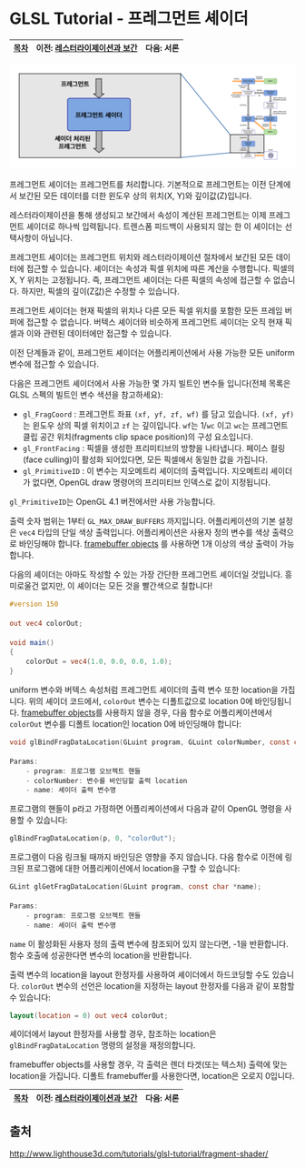 # GLSL Tutorial - 프레그먼트 셰이더

| [목차](../../README.md) | 이전: [레스터라이제이션과 보간](../07_rasterization/07_rasterization.md) | 다음: 서론 |
| :---------------------- | --------------------------------------------------------: | ---------------------------: |

<p align="center"><img src="../../images/08_fragment_shader/08_fragment_shader1.png" width="700"></p>

프레그먼트 셰이더는 프레그먼트를 처리합니다. 기본적으로 프레그먼트는 이전 단계에서 보간된 모든 데이터를 더한 윈도우 상의 위치(X, Y)와 깊이값(Z)입니다.

레스터라이제이션을 통해 생성되고 보간에서 속성이 계산된 프레그먼트는 이제 프레그먼트 셰이더로 하나씩 입력됩니다. 트렌스폼 피드백이 사용되지 않는 한 이 셰이더는 선택사항이 아닙니다.

프레그먼트 셰이더는 프레그먼트 위치와 레스터라이제이션 절차에서 보간된 모든 데이터에 접근할 수 있습니다. 셰이더는 속성과 픽셀 위치에 따른 계산을 수행합니다. 픽셀의 X, Y 위치는 고정됩니다. 즉, 프레그먼트 셰이더는 다른 픽셀의 속성에 접근할 수 없습니다. 하지만, 픽셀의 깊이(Z값)은 수정할 수 있습니다.

프레그먼트 셰이더는 현재 픽셀의 위치나 다른 모든 픽셀 위치를 포함한 모든 프레임 버퍼에 접근할 수 없습니다. 버텍스 셰이더와 비슷하게 프레그먼트 셰이더는 오직 현재 픽셀과 이와 관련된 데이터에만 접근할 수 있습니다.

이전 단계들과 같이, 프레그먼트 셰이더는 어플리케이션에서 사용 가능한 모든 uniform 변수에 접근할 수 있습니다.

다음은 프레그먼트 셰이더에서 사용 가능한 몇 가지 빌트인 변수들 입니다(전체 목록은 GLSL 스펙의 빌트인 변수 색션을 참고하세요):
- `gl_FragCoord` : 프레그먼트 좌표 `(xf, yf, zf, wf)` 를 담고 있습니다. `(xf, yf)` 는 윈도우 상의 픽셀 위치이고 `zf` 는 깊이입니다. `wf`는 1/`wc` 이고 `wc`는 프레그먼트 클립 공간 위치(fragments clip space position)의 구성 요소입니다.
- `gl_FrontFacing` : 픽셀을 생성한 프리미티브의 방향을 나타냅니다. 페이스 컬링(face culling)이 활성화 되어있다면, 모든 픽셀에서 동일한 값을 가집니다.
- `gl_PrimitiveID` : 이 변수는 지오메트리 셰이더의 출력입니다. 지오메트리 셰이더가 없다면, OpenGL draw 명령어의 프리미티브 인덱스로 값이 지정됩니다.

`gl_PrimitiveID`는 OpenGL 4.1 버전에서만 사용 가능합니다.

출력 숫자 범위는 1부터 `GL_MAX_DRAW_BUFFERS` 까지입니다. 어플리케이션의 기본 설정은 `vec4` 타입의 단일 색상 출력입니다. 어플리케이션은 사용자 정의 변수를 색상 출력으로 바인딩해야 합니다. [framebuffer objects](http://www.lighthouse3d.com/tutorials/opengl_framebuffer_objects/) 를 사용하면 1개 이상의 색상 출력이 가능합니다.

다음의 셰이더는 아마도 작성할 수 있는 가장 간단한 프레그먼트 셰이더일 것입니다. 흥미로울건 없지만, 이 셰이더는 모든 것을 빨간색으로 칠합니다!

```glsl
#version 150

out vec4 colorOut;

void main()
{
    colorOut = vec4(1.0, 0.0, 0.0, 1.0);
}
```

uniform 변수와 버텍스 속성처럼 프레그먼트 셰이더의 출력 변수 또한 location을 가집니다. 위의 셰이더 코드에서, `colorOut` 변수는 디폴트값으로 location 0에 바인딩됩니다. [framebuffer objects](http://www.lighthouse3d.com/tutorials/opengl_framebuffer_objects/)를 사용하지 않을 경우, 다음 함수로 어플리케이션에서 `colorOut` 변수를 디폴트 location인 location 0에 바인딩해야 합니다:

```c
void glBindFragDataLocation(GLuint program, GLuint colorNumber, const char *name);

Params:
    - program: 프로그램 오브젝트 핸들
    - colorNumber: 변수를 바인딩할 출력 location
    - name: 셰이더 출력 변수명
```

프로그램의 핸들이 p라고 가정하면 어플리케이션에서 다음과 같이 OpenGL 명령을 사용할 수 있습니다:

```c
glBindFragDataLocation(p, 0, "colorOut");
```

프로그램이 다음 링크될 때까지 바인딩은 영향을 주지 않습니다. 다음 함수로 이전에 링크된 프로그램에 대한 어플리케이션에서 location을 구할 수 있습니다:

```c
GLint glGetFragDataLocation(GLuint program, const char *name);

Params:
    - program: 프로그램 오브젝트 핸들
    - name: 셰이더 출력 변수명
```

`name` 이 활성화된 사용자 정의 출력 변수에 참조되어 있지 않는다면, -1을 반환합니다. 함수 호출에 성공한다면 변수의 location을 반환합니다.

출력 변수의 location을 layout 한정자를 사용하여 셰이더에서 하드코딩할 수도 있습니다. `colorOut` 변수의 선언은 location을 지정하는 layout 한정자를 다음과 같이 포함할 수 있습니다:

```glsl
layout(location = 0) out vec4 colorOut;
```

셰이더에서 layout 한정자를 사용할 경우, 참조하는 location은 `glBindFragDataLocation` 명령의 설정을 재정의합니다.

framebuffer objects를 사용할 경우, 각 출력은 렌더 타겟(또는 텍스처) 출력에 맞는 location을 가집니다. 디폴트 framebuffer를 사용한다면, location은 오로지 0입니다.

| [목차](../../README.md) | 이전: [레스터라이제이션과 보간](../07_rasterization/07_rasterization.md) | 다음: 서론 |
| :---------------------- | --------------------------------------------------------: | ---------------------------: |



## 출처

http://www.lighthouse3d.com/tutorials/glsl-tutorial/fragment-shader/